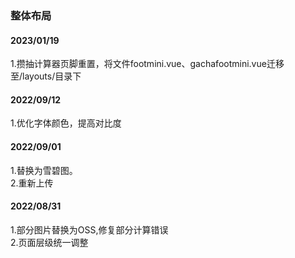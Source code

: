 ### 整体布局



#### 2023/01/19
1.攒抽计算器页脚重置，将文件footmini.vue、gachafootmini.vue迁移至/layouts/目录下<br>

#### 2022/09/12
1.优化字体颜色，提高对比度<br>

#### 2022/09/01
1.替换为雪碧图。<br>
2.重新上传

#### 2022/08/31
1.部分图片替换为OSS,修复部分计算错误<br>
2.页面层级统一调整
